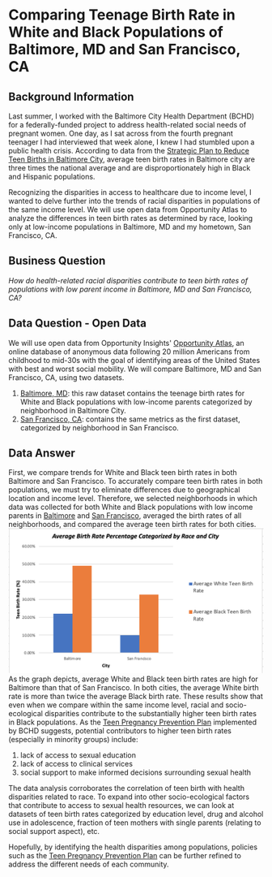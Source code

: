 # Comparing Teenage Birth Rate in White and Black Populations of Baltimore, MD and San Francisco, CA
## Background Information 

Last summer, I worked with the Baltimore City Health Department (BCHD) for a federally-funded project to address health-related social needs of pregnant women. One day, as I sat across from the fourth pregnant teenager I had interviewed that week alone, I knew I had stumbled upon a public health crisis. According to data from the [Strategic Plan to Reduce Teen Births in Baltimore City](https://www.healthyteennetwork.org/wp-content/uploads/2014/10/StrategicPlanReduceTeenBirthsBaltimoreCity.pdf), average teen birth rates in Baltimore city are three times the national average and are disproportionately high in Black and Hispanic populations.

Recognizing the disparities in access to healthcare due to income level, I wanted to delve further into the trends of racial disparities in populations of the same income level. We will use open data from Opportunity Atlas to analyze the differences in teen birth rates as determined by race, looking only at low-income populations in Baltimore, MD and my hometown, San Francisco, CA. 

## Business Question

_How do health-related racial disparities contribute to teen birth rates of populations with low parent income in Baltimore, MD and San Francisco, CA?_ 

## Data Question - Open Data 

We will use open data from Opportunity Insights' [Opportunity Atlas](https://opportunityinsights.org/data/?geographic_level=0&topic=0&paper_id=1652#resource-listing), an online database of anonymous data following 20 million Americans from childhood to mid-30s with the goal of identifying areas of the United States with best and worst social mobility. We will compare Baltimore, MD and San Francisco, CA, using two datasets.
1. [Baltimore, MD](baltimore-data.xlsx): this raw dataset contains the teenage birth rates for White and Black populations with low-income parents categorized by neighborhood in Baltimore City. 
1. [San Francisco, CA](sf-data.xlsx): contains the same metrics as the first dataset, categorized by neighborhood in San Francisco. 

## Data Answer 

First, we compare trends for White and Black teen birth rates in both Baltimore and San Francisco. To accurately compare teen birth rates in both populations, we must try to eliminate differences due to geographical location and income level. Therefore, we selected neighborhoods in which data was collected for both White and Black populations with low income parents in [Baltimore](baltimore-graph.png) and [San Francisco](sf-graph.png), averaged the birth rates of all neighborhoods, and compared the average teen birth rates for both cities.
![Alt text](balti-sf-graph.png)
As the graph depicts, average White and Black teen birth rates are high for Baltimore than that of San Francisco. In both cities, the average White birth rate is more than twice the average Black birth rate. These results show that even when we compare within the same income level, racial and socio-ecological disparities contribute to the substantially higher teen birth rates in Black populations. As the [Teen Pregnancy Prevention Plan](https://health.baltimorecity.gov/node/170) implemented by BCHD suggests, potential contributors to higher teen birth rates (especially in minority groups) include: 
1. lack of access to sexual education
1. lack of access to clinical services 
1. social support to make informed decisions surrounding sexual health

The data analysis corroborates the correlation of teen birth with health disparities related to race. To expand into other socio-ecological factors that contribute to access to sexual health resources, we can look at datasets of teen birth rates categorized by education level, drug and alcohol use in adolescence, fraction of teen mothers with single parents (relating to social support aspect), etc.

Hopefully, by identifying the health disparities among populations, policies such as the [Teen Pregnancy Prevention Plan](https://health.baltimorecity.gov/node/170#:~:text=As%20one%20of%20B'more,2%20Access%20to%20effective%20family) can be further refined to address the different needs of each community. 

